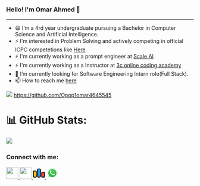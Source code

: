 ### Hello! I'm Omar Ahmed 👋
--------
- 😄 I’m a 4rd year undergraduate pursuing a Bachelor in Computer Science and Artificial Intelligence.
- ⚡ I'm interested in Problem Solving and actively competing in official ICPC competetions like <a href="https://icpc.global/ICPCID/FTHGNNTTAJK7" target="_blank" rel="noreferrer">Here</a>
- ⚡ I'm currently working as a prompt engineer at  <a href="https://scale.com/" target="_blank" rel="noreferrer"> Scale AI </a>
- ⚡ I'm currently working as a Instructor at  <a href="https://3cschool.net/" target="_blank" rel="noreferrer"> 3c online coding academy</a>
- 🔭 I’m currently looking for Software Engineering Intern role(Full Stack).
- 📫 How to reach me <a href="https://wa.me/2001151784181" target="_blank" rel="noreferrer"> here </a>

![](https://komarev.com/ghpvc/?username=Opop1omar4645545)
https://github.com/Opop1omar4645545



# 📊 GitHub Stats:
![](https://github-readme-stats.vercel.app/api/top-langs/?username=Opop1omar4645545&theme=dark&hide_border=false&include_all_commits=true&count_private=true&layout=compact)
### Connect with me:                  
<p align="left">
<a href="https://github.com/Opop1omar4645545" target="_blank" rel="noreferrer"> <picture> <source media="(prefers-color-scheme: dark)" srcset="https://raw.githubusercontent.com/danielcranney/readme-generator/main/public/icons/socials/github-dark.svg" /> <source media="(prefers-color-scheme: light)" srcset="https://raw.githubusercontent.com/danielcranney/readme-generator/main/public/icons/socials/github.svg" /> <img src="https://raw.githubusercontent.com/danielcranney/readme-generator/main/public/icons/socials/github.svg" width="32" height="32" /> </picture> 
</a> <a href="https://www.linkedin.com/in/opop1omar/" target ="_blank" rel="noreferrer"> <picture> <source media="(prefers-color-scheme: dark)" srcset="https://raw.githubusercontent.com/danielcranney/readme-generator/main/public/icons/socials/linkedin-dark.svg" /> <source media="(prefers-color-scheme: light)" srcset="https://raw.githubusercontent.com/danielcranney/readme-generator/main/public/icons/socials/linkedin.svg" /> <img src="https://raw.githubusercontent.com/danielcranney/readme-generator/main/public/icons/socials/linkedin.svg" width="32" height="32" /> </picture> </a>
</a> <a href="https://codeforces.com/profile/opop1omar" target="_blank" rel="noreferrer"> <picture> <source media="(prefers-color-scheme: dark)" srcset="https://github.com/Ahmad3oda/Ahmad3oda/blob/main/cf.png" /> <source media="(prefers-color-scheme: light)" srcset="https://github.com/Ahmad3oda/Ahmad3oda/blob/main/cf.png" /> <img src="https://github.com/Ahmad3oda/Ahmad3oda/blob/main/cf.png" width="32" height="32" /> </picture> </a>
<a href="https://wa.me/2001151784181" target="_blank" rel="noreferrer"> <picture> <source media="(prefers-color-scheme: dark)" srcset="https://github.com/Ahmad3oda/Ahmad3oda/blob/main/cf.png" /> <source media="(prefers-color-scheme: light)" srcset="https://github.com/Opop1omar4645545/Opop1omar4645545/blob/master/download.jpeg" /> <img src="https://github.com/Opop1omar4645545/Opop1omar4645545/blob/master/download.jpeg"width="32" height="32" /> </picture> </a>

